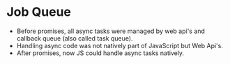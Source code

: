 # Job Queue

- Before promises, all async tasks were managed by web api's and callback queue (also called task queue).
- Handling async code was not natively part of JavaScript but Web Api's.
- After promises, now JS could handle async tasks natively.
